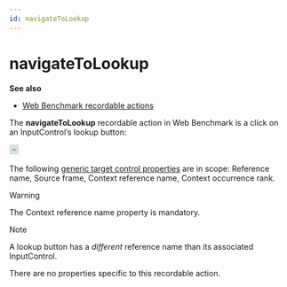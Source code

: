 ```yaml
---
id: navigateToLookup
---
```


# navigateToLookup

**See also**

- [Web Benchmark recordable actions](/docs/Web_and_app_UIs/Web_Benchmark_recordable_actions)

The **navigateToLookup** recordable action in Web Benchmark is a click on an InputControl’s lookup button:

![](./assets/0306a1cd-f6e6-4ce0-a595-90f8ae738c3e.png)

The following [generic target control properties](/docs/Web_and_app_UIs/Testing_your_web_application_with_USoft_Web_Benchmark/Web_Benchmark_test_editing_Identifying_target_controls_and_their_properties.md) are in scope: Reference name, Source frame, Context reference name, Context occurrence rank.

> [!WARNING]
> The Context reference name property is mandatory.

> [!NOTE]
> A lookup button has a *different* reference name than its associated InputControl.

There are no properties specific to this recordable action.